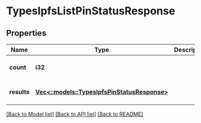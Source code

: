 # TypesIpfsListPinStatusResponse

## Properties
Name | Type | Description | Notes
------------ | ------------- | ------------- | -------------
**count** | **i32** |  | [optional] [default to null]
**results** | [**Vec<::models::TypesIpfsPinStatusResponse>**](types.IpfsPinStatusResponse.md) |  | [optional] [default to null]

[[Back to Model list]](../README.md#documentation-for-models) [[Back to API list]](../README.md#documentation-for-api-endpoints) [[Back to README]](../README.md)



